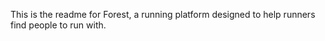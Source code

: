 This is the readme for Forest, a running platform designed to help runners find people to run with.
